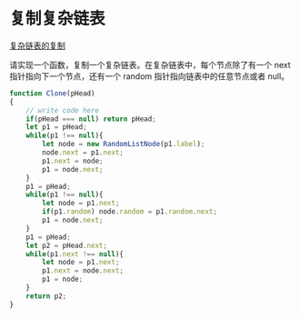 # 复制复杂链表

[复杂链表的复制](https://leetcode-cn.com/problems/fu-za-lian-biao-de-fu-zhi-lcof/)

请实现一个函数，复制一个复杂链表。在复杂链表中，每个节点除了有一个 next 指针指向下一个节点，还有一个 random 指针指向链表中的任意节点或者 null。

```javascript
function Clone(pHead)
{
    // write code here
    if(pHead === null) return pHead;
    let p1 = pHead;
    while(p1 !== null){
        let node = new RandomListNode(p1.label);
        node.next = p1.next;
        p1.next = node;
        p1 = node.next;
    }
    p1 = pHead;
    while(p1 !== null){
        let node = p1.next;
        if(p1.random) node.random = p1.random.next;
        p1 = node.next;
    }
    p1 = pHead;
    let p2 = pHead.next;
    while(p1.next !== null){
        let node = p1.next;
        p1.next = node.next;
        p1 = node;
    }
    return p2;
}
```

